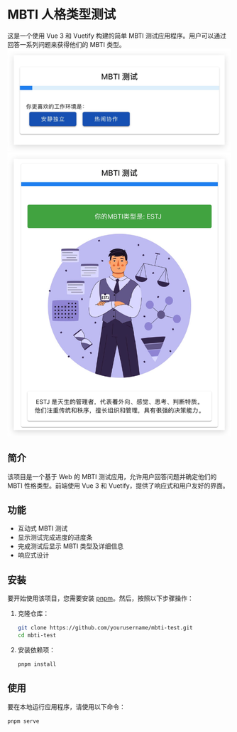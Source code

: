 # MBTI 人格类型测试

这是一个使用 Vue 3 和 Vuetify 构建的简单 MBTI 测试应用程序。用户可以通过回答一系列问题来获得他们的 MBTI 类型。
![首页](https://github.com/shuangjie/mbti/raw/main/img4readme/view.jpg)
![结果展示](https://github.com/shuangjie/mbti/raw/main/img4readme/result.jpg)
## 简介

该项目是一个基于 Web 的 MBTI 测试应用，允许用户回答问题并确定他们的 MBTI 性格类型。前端使用 Vue 3 和 Vuetify，提供了响应式和用户友好的界面。

## 功能

- 互动式 MBTI 测试
- 显示测试完成进度的进度条
- 完成测试后显示 MBTI 类型及详细信息
- 响应式设计

## 安装

要开始使用该项目，您需要安装 [pnpm](https://pnpm.io/)。然后，按照以下步骤操作：

1. 克隆仓库：

    ```bash
    git clone https://github.com/yourusername/mbti-test.git
    cd mbti-test
    ```

2. 安装依赖项：

    ```bash
    pnpm install
    ```

## 使用

要在本地运行应用程序，请使用以下命令：

```bash
pnpm serve

